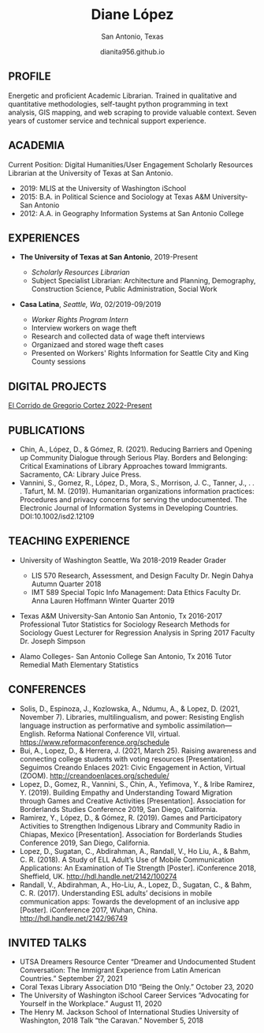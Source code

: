 <h1 style="text-align: center;"> Diane López </h1>

<p style="text-align: center;">San Antonio, Texas</p>
<p style="text-align: center;">dianita956.github.io</p>

## PROFILE
Energetic and proficient Academic Librarian. Trained in qualitative and quantitative methodologies, self-taught python programming in text analysis, GIS mapping, and web scraping to provide valuable context. Seven years of customer service and technical support experience.  

## ACADEMIA
Current Position: Digital Humanities/User Engagement Scholarly Resources Librarian at the University of Texas at San Antonio.
- 2019: MLIS at the University of Washington iSchool
- 2015: B.A. in Political Science and Sociology at Texas A&M University-San Antonio
- 2012: A.A. in Geography Information Systems at San Antonio College

## EXPERIENCES

- **The University of Texas at San Antonio**, 2019-Present
  - *Scholarly Resources Librarian*
  -  Subject Specialist Librarian: Architecture and Planning, Demography, Construction Science, Public Administration, Social Work
  
- **Casa Latina**, *Seattle, Wa*, 02/2019-09/2019
  - *Worker Rights Program Intern*
  -  Interview workers on wage theft
  -  Research and collected data of wage theft interviews
  -  Organizaed and stored wage theft cases
  -  Presented on Workers' Rights Information for Seattle City and King County sessions

## DIGITAL PROJECTS
[El Corrido de Gregorio Cortez 2022-Present](https://dianita956.github.io/gregoriocortezmap/)

## PUBLICATIONS
- Chin, A., López, D., & Gómez, R. (2021). Reducing Barriers and Opening up Community Dialogue through Serious Play. Borders and Belonging: Critical Examinations of Library Approaches toward Immigrants. Sacramento, CA: Library Juice Press.
- Vannini, S., Gomez, R., López, D., Mora, S., Morrison, J. C., Tanner, J., . . . Tafurt, M. M. (2019). Humanitarian organizations information practices: Procedures and privacy concerns for serving the undocumented. The Electronic Journal of Information Systems in Developing Countries. DOI:10.1002/isd2.12109

## TEACHING EXPERIENCE
- University of Washington Seattle, Wa 2018-2019 Reader Grader 
  - LIS 570 Research, Assessment, and Design Faculty Dr. Negin Dahya Autumn Quarter 2018
  - IMT 589 Special Topic Info Management: Data Ethics Faculty Dr. Anna Lauren Hoffmann Winter Quarter 2019
  
- Texas A&M University-San Antonio San Antonio, Tx 2016-2017 Professional Tutor Statistics for Sociology Research Methods for Sociology Guest Lecturer for Regression Analysis in Spring 2017 Faculty Dr. Joseph Simpson

- Alamo Colleges- San Antonio College San Antonio, Tx 2016 Tutor Remedial Math Elementary Statistics

## CONFERENCES
- Solis, D., Espinoza, J., Kozlowska, A., Ndumu, A., & Lopez, D. (2021, November 7). Libraries, multilingualism, and power: Resisting English language instruction as performative and symbolic assimilation—English. Reforma National Conference VII, virtual. https://www.reformaconference.org/schedule
- Bui, A., Lopez, D., & Herrera, J. (2021, March 25). Raising awareness and connecting college students with voting resources [Presentation]. Seguimos Creando Enlaces 2021: Civic Engagement in Action, Virtual (ZOOM). http://creandoenlaces.org/schedule/
- Lopez, D., Gomez, R., Vannini, S., Chin, A., Yefimova, Y., & Iribe Ramirez, Y. (2019). Building Empathy and Understanding Toward Migration through Games and Creative Activities [Presentation]. Association for Borderlands Studies Conference 2019, San Diego, California.
- Ramirez, Y., López, D., & Gómez, R. (2019). Games and Participatory Activities to Strengthen Indigenous Library and Community Radio in Chiapas, Mexico [Presentation]. Association for Borderlands Studies Conference 2019, San Diego, California.
- Lopez, D., Sugatan, C., Abdirahman, A., Randall, V., Ho Liu, A., & Bahm, C. R. (2018). A Study of ELL Adult’s Use of Mobile Communication Applications: An Examination of Tie Strength [Poster]. iConference 2018, Sheffield, UK. http://hdl.handle.net/2142/100274
- Randall, V., Abdirahman, A., Ho-Liu, A., Lopez, D., Sugatan, C., & Bahm, C. R. (2017). Understanding ESL adults’ decisions in mobile communication apps: Towards the development of an inclusive app [Poster]. iConference 2017, Wuhan, China. http://hdl.handle.net/2142/96749

## INVITED TALKS
- UTSA Dreamers Resource Center “Dreamer and Undocumented Student Conversation: The Immigrant Experience from Latin American Countries.” September 27, 2021
- Coral Texas Library Association D10 “Being the Only.” October 23, 2020
- The University of Washington iSchool Career Services “Advocating for Yourself in the Workplace.” August 11, 2020
- The Henry M. Jackson School of International Studies University of Washington, 2018 Talk “the Caravan.” November 5, 2018
